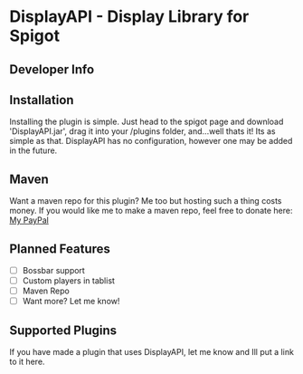 # DisplayAPI - Display Library for Spigot

## Developer Info

## Installation
Installing the plugin is simple. Just head to the spigot page and download 'DisplayAPI.jar', drag it into your /plugins folder, and...well thats it! Its as simple as that. DisplayAPI has no configuration, however one may be added in the future. 

## Maven
Want a maven repo for this plugin? Me too but hosting such a thing costs money. If you would like me to make a maven repo, feel free to donate here: [My PayPal](https://www.paypal.me/blackquartz/5)

## Planned Features
- [ ] Bossbar support
- [ ] Custom players in tablist
- [ ] Maven Repo
- [ ] Want more? Let me know!

## Supported Plugins
If you have made a plugin that uses DisplayAPI, let me know and Ill put a link to it here.
